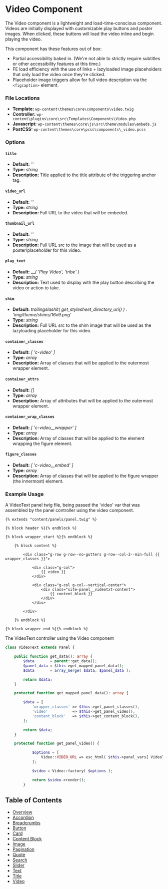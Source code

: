 # Video Component

The Video component is a lightweight and load-time-conscious component. Videos are initially displayed with customizable play buttons and poster images. When clicked, these buttons will load the video inline and begin playing the video.

This component has these features out of box:  

* Partial accessibility baked in. (We're not able to strictly require subtitles or other accessibility features at this time.)
* FE load efficiency with the use of links + lazyloaded image placeholders that only load the video once they're clicked.
* Placeholder image triggers allow for full video description via the `<figcaption>` element.

### File Locations

* **Template:** `wp-content\themes\core\components\video.twig`
* **Controller:** `wp-content\plugins\core\src\Templates\Components\Video.php`
* **Javascript:** `wp-content\themes\core\js\src\theme\modules\embeds.js`
* **PostCSS:** `wp-content\themes\core\pcss\components\_video.pcss`

### Options

#### `title`
* **Default:** _''_
* **Type:** _string_
* **Description:** Title applied to the title attribute of the triggering anchor tag.

#### `video_url`
* **Default:** _''_
* **Type:** _string_
* **Description:** Full URL to the video that will be embeded.

#### `thumbnail_url`
* **Default:** _''_
* **Type:** _string_
* **Description:** Full URL src to the image that will be used as a poster/placeholder for this video.

#### `play_text`
* **Default:** ___( 'Play Video', 'tribe' )_
* **Type:** _string_
* **Description:** Text used to display with the play button describing the video or action to take.

#### `shim`
* **Default:** _trailingslashit( get_stylesheet_directory_uri() ) . 'img/theme/shims/16x9.png'_
* **Type:** _string_
* **Description:** Full URL src to the shim image that will be used as the lazyloading placeholder for this video.

#### `container_classes`
* **Default:** _[ 'c-video' ]_
* **Type:** _array_
* **Description:** Array of classes that will be applied to the outermost wrapper element.

#### `container_attrs`
* **Default:** _[]_
* **Type:** _array_
* **Description:** Array of attributes that will be applied to the outermost wrapper element.

#### `container_wrap_classes`
* **Default:** _[ 'c-video__wrapper' ]_
* **Type:** _array_
* **Description:** Array of classes that will be applied to the element wrapping the figure element.

#### `figure_classes`
* **Default:** _[ 'c-video__embed' ]_
* **Type:** _array_
* **Description:** Array of classes that will be applied to the figure wrapper (the innermost) element.

### Example Usage

A VideoText panel twig file, being passed the 'video' var that was assembled by the panel controller using the video component.

```twig
{% extends "content/panels/panel.twig" %}

{% block header %}{% endblock %}

{% block wrapper_start %}{% endblock %}

	{% block content %}

		<div class="g-row g-row--no-gutters g-row--col-2--min-full {{ wrapper_classes }}">

			<div class="g-col">
				{{ video }}
			</div>

			<div class="g-col g-col--vertical-center">
				<div class="site-panel__videotxt-content">
					{{ content_block }}
				</div>
			</div>

		</div>

	{% endblock %}

{% block wrapper_end %}{% endblock %}
```

The VideoText controller using the Video component

```php
class VideoText extends Panel {

	public function get_data(): array {
		$data       = parent::get_data();
		$panel_data = $this->get_mapped_panel_data();
		$data       = array_merge( $data, $panel_data );

		return $data;
	}

	protected function get_mapped_panel_data(): array {

		$data = [
			'wrapper_classes' => $this->get_panel_classes(),
			'video'           => $this->get_panel_video(),
			'content_block'   => $this->get_content_block(),
		];

		return $data;
	}

	protected function get_panel_video() {

    		$options = [
    			Video::VIDEO_URL => esc_html( $this->panel_vars[ VideoTextPanel::FIELD_VIDEO ] ),
    		];

    		$video = Video::factory( $options );

    		return $video->render();
    	}

```

## Table of Contents

* [Overview](/docs/theme/components/README.md)
* [Accordion](/docs/theme/components/accordion.md)
* [Breadcrumbs](/docs/theme/components/breadcrumbs.md)
* [Button](/docs/theme/components/button.md)
* [Card](/docs/theme/components/card.md)
* [Content Block](/docs/theme/components/content_block.md)
* [Image](/docs/theme/components/Image.md)
* [Pagination](/docs/theme/components/pagination.md)
* [Quote](/docs/theme/components/quote.md)
* [Search](/docs/theme/components/search.md)
* [Slider](/docs/theme/components/slider.md)
* [Text](/docs/theme/components/text.md)
* [Title](/docs/theme/components/title.md)
* [Video](/docs/theme/components/video.md)
